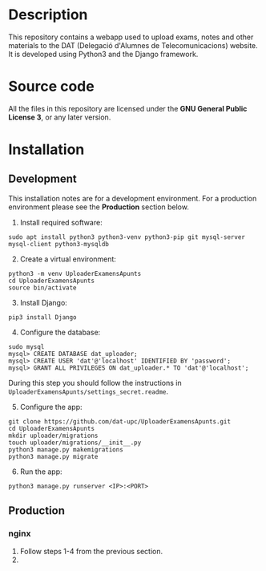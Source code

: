 # Description
This repository contains a webapp used to upload exams, notes and other materials to the DAT (Delegació d'Alumnes de Telecomunicacions) website. It is developed using Python3 and the Django framework.

# Source code
All the files in this repository are licensed under the **GNU General Public License 3**, or any later version.

# Installation #
## Development ##
This installation notes are for a development environment. For a production environment please see the **Production** section below.

1. Install required software:
```
sudo apt install python3 python3-venv python3-pip git mysql-server mysql-client python3-mysqldb
```

2. Create a virtual environment:
```
python3 -m venv UploaderExamensApunts
cd UploaderExamensApunts
source bin/activate
```

3. Install Django:
```
pip3 install Django
```

4. Configure the database:
```
sudo mysql
mysql> CREATE DATABASE dat_uploader;
mysql> CREATE USER 'dat'@'localhost' IDENTIFIED BY 'password';
mysql> GRANT ALL PRIVILEGES ON dat_uploader.* TO 'dat'@'localhost';
```
During this step you should follow the instructions in `UploaderExamensApunts/settings_secret.readme`.

5. Configure the app:
```
git clone https://github.com/dat-upc/UploaderExamensApunts.git
cd UploaderExamensApunts
mkdir uploader/migrations
touch uploader/migrations/__init__.py
python3 manage.py makemigrations
python3 manage.py migrate
```

6. Run the app:
```
python3 manage.py runserver <IP>:<PORT>
```

## Production ##
### nginx ###
1. Follow steps 1-4 from the previous section.
2. 
